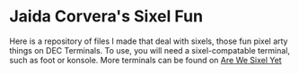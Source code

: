 # Jaida Corvera's Sixel Fun

Here is a repository of files I made that deal with sixels, those fun pixel arty things on DEC Terminals. To use, you will need a sixel-compatable terminal, such as foot or konsole. More terminals can be found on [Are We Sixel Yet](https://www.arewesixelyet.com/)
